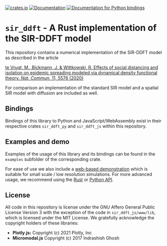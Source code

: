 [![crates.io](https://img.shields.io/crates/v/sir_ddft.svg)](https://crates.io/crates/sir_ddft)
[![Documentation](https://docs.rs/sir_ddft/badge.svg)](https://docs.rs/sir_ddft/)
[![Documentation for Python bindings](https://img.shields.io/badge/docs--py-1.0.0-yellow)](https://jjegg01.github.io/sir_ddft/pydoc/)

`sir_ddft` - A Rust implementation of the SIR-DDFT model
======================================================

This repository contains a numerical implementation of the SIR-DDFT model as described in the article

[te Vrugt, M., Bickmann, J. & Wittkowski, R.
Effects of social distancing and isolation on epidemic spreading modeled via dynamical density functional theory.
*Nat. Commun.* 11, 5576 (2020)](https://doi.org/10.1038/s41467-020-19024-0)

For comparison an implementation of the standard SIR model and a spatial SIR model with diffusion are included as well.

Bindings
--------
Bindings of this library to Python and JavaScript/WebAssembly exist in their respective crates `sir_ddft_py` and `sir_ddft_js` within this repository.

Examples and demo
-----------------
Examples of the usage of this library and its bindings can be found in the `examples` subfolder of the corresponding crate.

For ease of use we also include a [web-based demonstration](https://jjegg01.github.io/sir_ddft/demo/) which is suitable for small scale / low resolution simulations. For more advanced usage, we recommend using the [Rust](https://docs.rs/sir_ddft/) or [Python API](https://jjegg01.github.io/sir_ddft/pydoc/).

License
-------
All code in this repository is license under the GNU Affero General Public License Version 3 with the exception of the code in `sir_ddft_js/www/lib`, which is licensed under the MIT License. We gratefully acknowledge the copyright holders of these libraries:
- **Plotly.js:** Copyright (c) 2021 Plotly, Inc
- **Micromodal.js** Copyright (c) 2017 Indrashish Ghosh